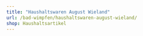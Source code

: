 ```yaml
---
title: "Haushaltswaren August Wieland"
url: /bad-wimpfen/haushaltswaren-august-wieland/
shop: Haushaltsartikel
---
```

